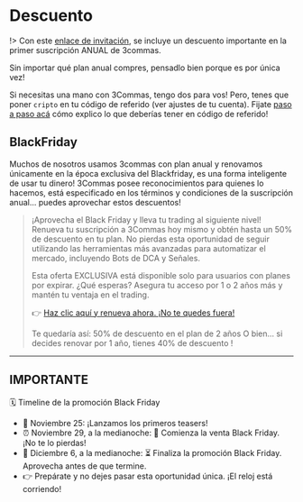 # Descuento

!> Con este [enlace de invitación](https://3commas.io/?c=cripto), se incluye un descuento importante en la primer suscripción ANUAL de 3commas.

Sin importar qué plan anual compres, pensadlo bien porque es por única vez!

Si necesitas una mano con 3Commas, tengo dos para vos! Pero, tenes que poner `cripto` en tu código de referido (ver ajustes de tu cuenta). Fijate [paso a paso acá](./3commas/readme.md#empezar-ahora) cómo explico lo que deberías tener en código de referido!

## BlackFriday

Muchos de nosotros usamos 3commas con plan anual y renovamos únicamente en la época exclusiva del Blackfriday, es una forma inteligente de usar tu dinero! 3Commas posee reconocimientos para quienes lo hacemos, está especificado en los términos y condiciones de la suscripción anual... puedes aprovechar estos descuentos!

> ¡Aprovecha el Black Friday y lleva tu trading al siguiente nivel!
Renueva tu suscripción a 3Commas hoy mismo y obtén hasta un 50% de descuento en tu plan. No pierdas esta oportunidad de seguir utilizando las herramientas más avanzadas para automatizar el mercado, incluyendo Bots de DCA y Señales.
>
> Esta oferta EXCLUSIVA está disponible solo para usuarios con planes por expirar.
¿Qué esperas? Asegura tu acceso por 1 o 2 años más y mantén tu ventaja en el trading.
> 
> 👉 [Haz clic aquí y renueva ahora. ¡No te quedes fuera!](https://app.3commas.io/auth/registration?utm_source=referral&utm_medium=cabinet&c=cripto)
> 
> Te quedaría así: 50% de descuento en el plan de 2 años
> O bien... si decides renovar por 1 año, tienes 40% de descuento !

*** 

## IMPORTANTE

🗓️ Timeline de la promoción Black Friday

- 📢 Noviembre 25: ¡Lanzamos los primeros teasers!
- ⏰ Noviembre 29, a la medianoche: 🎉 Comienza la venta Black Friday. ¡No te lo pierdas!
- 🚨 Diciembre 6, a la medianoche: ⏳ Finaliza la promoción Black Friday. Aprovecha antes de que termine.
- 👉 Prepárate y no dejes pasar esta oportunidad única. ¡El reloj está corriendo!

<!-- Agrega este HTML en tu página -->
<div id="notification-container" style="position: fixed; bottom: 20px; right: 20px; z-index: 1000;"></div>

<script>
  // Lista de mensajes y nombres aleatorios
  const messages = [
    { name: "Pedro", message: "compró el plan PRO por $9.99" },
    { name: "Mariana", message: "compró el plan PRO con 40% OFF" },
    { name: "Rocío", message: "compró el plan PRO con 50% OFF" },
    { name: "Rodrigo", message: "compró por $9.99" },
    { name: "Carla", message: "aprovechó el descuento especial en el plan PRO" },
    { name: "Juan", message: "acaba de adquirir el plan PREMIUM por $14.99" },
  ];

  // Función para mostrar una notificación
  function showNotification() {
    const notificationContainer = document.getElementById("notification-container");

    // Selección aleatoria
    const randomMessage = messages[Math.floor(Math.random() * messages.length)];

    // Crear el elemento de notificación
    const notification = document.createElement("div");
    notification.style.cssText = `
      background: rgba(0, 0, 0, 0.8);
      color: white;
      padding: 10px 20px;
      border-radius: 8px;
      margin-bottom: 10px;
      font-family: Arial, sans-serif;
      box-shadow: 0 4px 6px rgba(0, 0, 0, 0.3);
      border: 1px solid #ff9900; /* Borde naranja para resaltar */
      animation: fadeInOut 5s forwards;
    `;
    notification.innerHTML = `${randomMessage.name} ${randomMessage.message}`;

    // Agregar y eliminar notificación
    notificationContainer.appendChild(notification);
    setTimeout(() => notification.remove(), 5000);
  }

  // Animación CSS para notificaciones
  const style = document.createElement("style");
  style.innerHTML = `
    @keyframes fadeInOut {
      0% { opacity: 0; transform: translateY(20px); }
      10% { opacity: 1; transform: translateY(0); }
      90% { opacity: 1; transform: translateY(0); }
      100% { opacity: 0; transform: translateY(-20px); }
    }
  `;
  document.head.appendChild(style);

  // Mostrar notificaciones aleatorias cada 8 segundos
  setInterval(showNotification, 8000);
</script>
